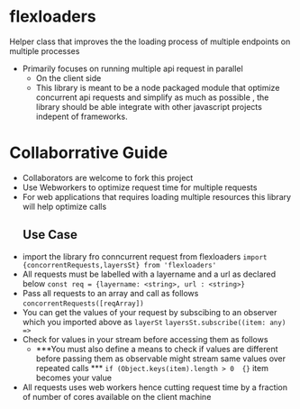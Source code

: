 # flexloaders
Helper class that improves the the loading process of multiple endpoints on multiple processes
- Primarily focuses on running multiple api request in parallel
  * On the client side  
  * This library is meant to be a node packaged module that optimize concurrent api requests and simplify as much as possible , the library should be able  integrate with other javascript projects indepent of frameworks.

# Collaborrative Guide 
- Collaborators are welcome to fork this project
- Use Webworkers to optimize request time for multiple requests 
- For web applications that requires loading multiple resources this library will help optimize calls                        
  ## Use Case 
- import the library fro conncurrent request from flexloaders 
    `import {concorrentRequests,layersSt} from 'flexloaders'`
- All requests must be labelled with a layername and a url as declared below 
    `const req = {layername: <string>, url : <string>}`
- Pass all requests to an array and call as follows
    `concorrentRequests([reqArray])`
- You can get the values of your request by subscibing to an observer which you imported above as `layerSt`
 `layersSt.subscribe((item: any) =>`
- Check for values in your stream before accessing them as follows
   * ***You must also define a means to check if values are different before passing them as observable might stream same values over repeated calls *** 
          `if (Object.keys(item).length > 0  {}` item becomes your value
- All requests uses web workers hence cutting request time by a fraction of number of cores available on the client machine

  